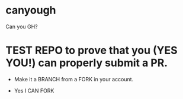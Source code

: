 # canyough
Can you GH?

# TEST REPO to prove that you (YES YOU!) can properly submit a PR.

* Make it a BRANCH from a FORK in your account.

* Yes I CAN FORK 
